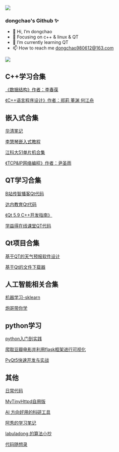 <img align="center" src="https://github-readme-stats.vercel.app/api?username=dongchao612&show_icons=true&icon_color=CE1D2D&text_color=718096&bg_color=ffffff&hide_title=true" />

### dongchao's Github ✨



- 👋 Hi, I’m  dongchao
- :orange_book: Focusing on c++ & linux & QT
- 🌱 I’m currently learning QT
- 📫 How to reach me dongchao980612@163.com

<!---
dongchao612/dongchao612 is a ✨ special ✨ repository because its `README.md` (this file) appears on your GitHub profile.
You can click the Preview link to take a look at your changes.
--->
<img
  src="https://cr-skills-chart-widget.azurewebsites.net/api/api?username=dongchao612&width=820"
/>

<!---
ricardobarroslourenco/ricardobarroslourenco is a ✨ special ✨ repository because its `README.md` (this file) appears on your GitHub profile.
You can click the Preview link to take a look at your changes.
--->


## C++学习合集
[《数据结构》作者：李春葆](https://github.com/dongchao612/DataStructureCode)

[《C++语言程序设计》作者：郑莉 董渊 何江舟](https://github.com/dongchao612/CppTutorial)

## 嵌入式合集
[华清笔记](https://github.com/dongchao612/huaqingLearn)

[李慧琴嵌入式教程](https://github.com/dongchao612/lihuiqinc)

[江科大51单片机合集](https://github.com/dongchao612/JKD51Project)

[《TCP&IP网络编程》作者：尹圣雨](https://github.com/dongchao612/TCPIPCode)

## QT学习合集

[B站传智播客Qt代码](https://github.com/dongchao612/QtCzbk)

[达内教育Qt代码](https://github.com/dongchao612/QtTedu)

[《Qt 5.9 C++开发指南》](https://github.com/dongchao612/Qt5Book)

[学益得在线课堂QT代码 ](https://github.com/dongchao612/QtXyd)

## Qt项目合集

[基于QT的天气预报软件设计](https://github.com/dongchao612/QtWeather)

[基于Qt的文件下载器](https://github.com/dongchao612/QtFileDownload)

## 人工智能相关合集

[机器学习-sklearn](https://github.com/dongchao612/BaseOfMachineLearning)

[炮哥带你学](https://github.com/dongchao612/ImagePaoGe)

## python学习

[python入门到实践](https://github.com/dongchao612/PythonCrashCourse)

[爬取豆瓣电影并利用flask框架进行可视化](https://github.com/dongchao612/DouBanSpider)

[PyQt5快速开发与实战](https://github.com/dongchao612/PyQt5Book)
## 其他

[日常代码](https://github.com/dongchao612/CodingLife)

[MyTinyHttpd自用版](https://github.com/dongchao612/MyTinyHttpd)

[AI 方向好用的科研工具](https://github.com/bighuang624/AI-research-tools)

[阿秀的学习笔记](https://interviewguide.cn/)

[labuladong 的算法小抄](https://labuladong.github.io/algo/)

[代码随想录](https://programmercarl.com/)
